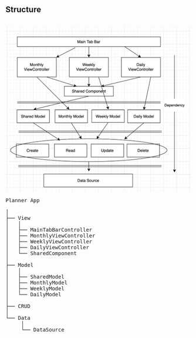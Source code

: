 
## Structure

&nbsp;&nbsp;&nbsp;&nbsp;<img src="Structure.png"><br/>

<pre>
Planner App <br/>
│
├── View
│   │    
│   ├── MainTabBarController 
│   ├── MonthlyViewController 
│   ├── WeeklyViewController
│   ├── DailyViewController             
│   └── SharedComponent 
│
├── Model
│   │
│   ├── SharedModel 
│   ├── MonthlyModel
│   ├── WeeklyModel
│   └── DailyModel     
│
├── CRUD 
│
└── Data 
     │ 
     └── DataSource
<pre>
